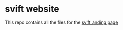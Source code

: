 # svift website

This repo contains all the files for the  [svift landing page](https://svift.xyz "svift landing page")

